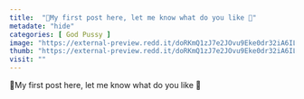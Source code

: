 ```yaml
---
title:  "🌸My first post here, let me know what do you like 🌸"
metadate: "hide"
categories: [ God Pussy ]
image: "https://external-preview.redd.it/doRKmQ1zJ7e2JOvu9Eke0dr32iA6ILe1TLBZGnrL32o.jpg?auto=webp&s=45bb63209de2ac1142f203eb0cfe0691f8b9f604"
thumb: "https://external-preview.redd.it/doRKmQ1zJ7e2JOvu9Eke0dr32iA6ILe1TLBZGnrL32o.jpg?width=1080&crop=smart&auto=webp&s=7ad75ffb8afa17701e556ceab363ba16bc479eed"
visit: ""
---
```

🌸My first post here, let me know what do you like 🌸
